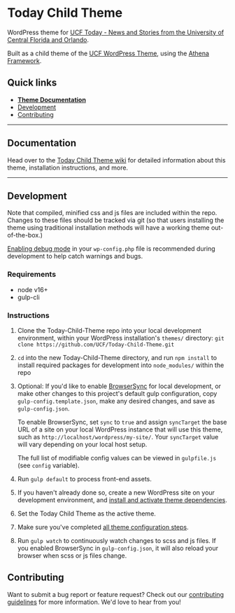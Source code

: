 # Today Child Theme

WordPress theme for [UCF Today - News and Stories from the University of Central Florida and Orlando](https://today.ucf.edu/).

Built as a child theme of the [UCF WordPress Theme](https://github.com/UCF/UCF-WordPress-Theme), using the [Athena Framework](https://ucf.github.io/Athena-Framework/).

## Quick links

* [**Theme Documentation**](https://github.com/UCF/Today-Child-Theme/wiki)
* [Development](#development)
* [Contributing](#contributing)

-----

## Documentation

Head over to the [Today Child Theme wiki](https://github.com/UCF/Today-Child-Theme/wiki) for detailed information about this theme, installation instructions, and more.

-----

## Development

Note that compiled, minified css and js files are included within the repo.  Changes to these files should be tracked via git (so that users installing the theme using traditional installation methods will have a working theme out-of-the-box.)

[Enabling debug mode](https://codex.wordpress.org/Debugging_in_WordPress) in your `wp-config.php` file is recommended during development to help catch warnings and bugs.

### Requirements
* node v16+
* gulp-cli

### Instructions
1. Clone the Today-Child-Theme repo into your local development environment, within your WordPress installation's `themes/` directory: `git clone https://github.com/UCF/Today-Child-Theme.git`
2. `cd` into the new Today-Child-Theme directory, and run `npm install` to install required packages for development into `node_modules/` within the repo
3. Optional: If you'd like to enable [BrowserSync](https://browsersync.io) for local development, or make other changes to this project's default gulp configuration, copy `gulp-config.template.json`, make any desired changes, and save as `gulp-config.json`.

    To enable BrowserSync, set `sync` to `true` and assign `syncTarget` the base URL of a site on your local WordPress instance that will use this theme, such as `http://localhost/wordpress/my-site/`.  Your `syncTarget` value will vary depending on your local host setup.

    The full list of modifiable config values can be viewed in `gulpfile.js` (see `config` variable).
3. Run `gulp default` to process front-end assets.
4. If you haven't already done so, create a new WordPress site on your development environment, and [install and activate theme dependencies](https://github.com/UCF/Today-Child-Theme/wiki/Installation#installation-requirements).
5. Set the Today Child Theme as the active theme.
6. Make sure you've completed [all theme configuration steps](https://github.com/UCF/Today-Child-Theme/wiki/Installation#theme-configuration).
7. Run `gulp watch` to continuously watch changes to scss and js files.  If you enabled BrowserSync in `gulp-config.json`, it will also reload your browser when scss or js files change.


## Contributing

Want to submit a bug report or feature request?  Check out our [contributing guidelines](https://github.com/UCF/Today-Child-Theme/blob/master/CONTRIBUTING.md) for more information.  We'd love to hear from you!
